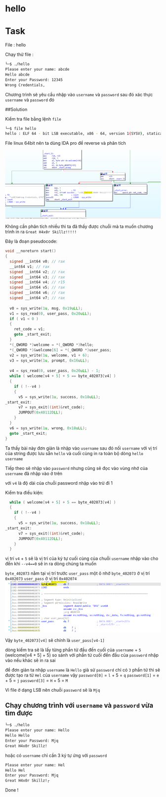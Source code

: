 # **hello**

# Task
File : hello

Chạy thử file :
```bash
└─$ ./hello
Please enter your name: abcde
Hello abcde
Enter your Password: 12345
Wrong Credentials,
```
Chương trình sẽ yêu cầu nhập vào `username` và `password` sau đó xác thực `username` và `password` đó

##Solution

Kiểm tra file bằng lệnh `file`

```bash
└─$ file hello
hello : ELF 64 - bit LSB executable, x86 - 64, version 1(SYSV), statically linked, not stripped
```

File linux 64bit nên ta dùng IDA pro để reverse và phân tích 

![image](hello.png)

Không cần phân tích nhiều thì ta đã thấy được chuỗi mà ta muốn chương trình in ra `Great H4x0r Skillz!!!!!`


Đây là đoạn pseudocode: 

```c
void __noreturn start()
{
  signed __int64 v0; // rax
  __int64 v1; // rax
  signed __int64 v2; // rax
  signed __int64 v3; // rax
  signed __int64 v4; // r15
  signed __int64 v5; // rax
  signed __int64 v6; // rax
  signed __int64 v7; // rax

  v0 = sys_write(1u, msg, 0x19uLL);
  v1 = sys_read(0, user_pass, 0x20uLL);
  if ( v1 < 0 )
  {
    ret_code = v1;
    goto _start_exit;
  }
  *(_QWORD *)welcome = *(_QWORD *)hello;
  *(_QWORD *)&welcome[6] = *(_QWORD *)user_pass;
  v2 = sys_write(1u, welcome, v1 + 6);
  v3 = sys_write(1u, prompt, 0x16uLL);

  v4 = sys_read(0, user_pass, 0x20uLL) - 1;
  while ( welcome[v4 + 5] + 5 == byte_402073[v4] )
  {
    if ( !--v4 )
    {
      v5 = sys_write(1u, success, 0x18uLL);
_start_exit:
      v7 = sys_exit((int)&ret_code);
      JUMPOUT(0x40112DLL);
    }
  }
  v6 = sys_write(1u, wrong, 0x18uLL);
  goto _start_exit;
}
```

Ta thấy bài này đơn giản là nhập vào `username` sau đó nối `username` với vị trí của string được lưu sẵn `hello` và cuối cùng in ra toàn bộ dòng `hello username` 

Tiếp theo sẽ nhập vào `password` nhưng cũng sẽ đọc vào vùng nhớ của `username` đã nhập vào ở trên

với `v4` là độ dài của chuỗi password nhập vào trừ đi 1

Kiểm tra điều kiện:
```c
  while ( welcome[v4 + 5] + 5 == byte_402073[v4] )
  {
    if ( !--v4 )
    {
      v5 = sys_write(1u, success, 0x18uLL);
_start_exit:
      v7 = sys_exit((int)&ret_code);
      JUMPOUT(0x40112DLL);
    }
  }
```

vị trí `v4` + `5` sẽ là vị trí của ký tự cuối cùng của chuỗi `username` nhập vào cho đến khi `--v4==0` sẽ in ra dòng chúng ta muốn

`byte_402073` nằm tại vị trí trước `user_pass` một ô nhớ 
`byte_402073` ở vị trí `0x402073`
`user_pass` ở vị trí `0x402074`
![image](hello1.png)

Vậy `byte_402073[v4]` sẽ chính là `user_pass[v4-1]`

dòng kiểm tra sẽ là lấy từng phần tử đầu đến cuối của `username` + `5` (welcome[v4 + 5] + 5) so sánh với phần từ cuối đến đầu của `password` nhập vào nếu khác sẽ in ra sai 

để đơn giản ta nhập `username` là `Hello`
giả sử `password` chỉ có `3` phần tử thì sẽ được tạo ra từ `Hel` của `username`
vậy `password[0]` = `l` + 5 = `q`
    `password[1]` = `e` + 5 = `j`
    `password[3]` = `H` + 5 = `M`

Vì file ở dạng LSB nên chuỗi `password` sẽ là `Mjq`

## Chạy chương trình với `username` và `password` vừa tìm được 
```bash
└─$ ./hello
Please enter your name: Hello
Hello Hello
Enter your Password: Mjq
Great H4x0r Skillz!
```

hoặc có `username` chỉ cần 3 ký tự ứng với `password`
```bash 
Please enter your name: Hel
Hello Hel
Enter your Password: Mjq
Great H4x0r Skillz!┌
```

Done !